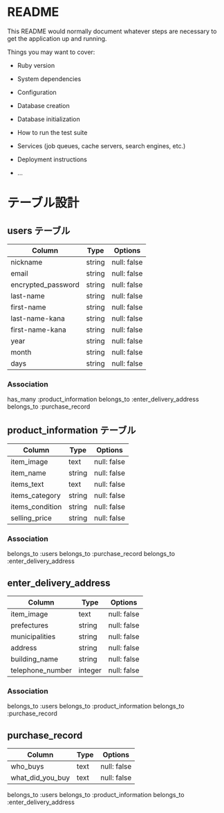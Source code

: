 # README

This README would normally document whatever steps are necessary to get the
application up and running.

Things you may want to cover:

* Ruby version

* System dependencies

* Configuration

* Database creation

* Database initialization

* How to run the test suite

* Services (job queues, cache servers, search engines, etc.)

* Deployment instructions

* ...

# テーブル設計

## users テーブル
<!-- ユーザー管理機能 -->

| Column                | Type         | Options     |
| ------------------    | -------      | ----------- |
| nickname              | string       | null: false |
| email                 | string       | null: false |
| encrypted_password    | string       | null: false |
| last-name             | string       | null: false |
| first-name            | string       | null: false |
| last-name-kana        | string       | null: false | 
| first-name-kana       | string       | null: false |
| year                  | string       | null: false |
| month                 | string       | null: false |
| days                  | string       | null: false |


### Association
has_many :product_information
belongs_to :enter_delivery_address
belongs_to :purchase_record

## product_information テーブル
<!-- 商品情報 -->

| Column                | Type         | Options     |
| ------------------    | -------      | ----------- |
| item_image            | text         | null: false |
| item_name             | string       | null: false |
| items_text            | text         | null: false |
| items_category        | string       | null: false |
| items_condition       | string       | null: false |
| selling_price         | string       | null: false |

<!-- items_text      =  アイテムテキスト      -->
<!-- items_category  =  アイテムカテゴリー    -->
<!-- items_condition =  アイテムの状態       -->
<!-- selling_price   =  販売価格            -->

### Association
belongs_to :users
belongs_to :purchase_record
belongs_to :enter_delivery_address

## enter_delivery_address
<!-- 配送先住所 -->

| Column                | Type         | Options     |
| ------------------    | -------      | ----------- |
| item_image            | text         | null: false |
| prefectures           | string       | null: false |
| municipalities        | string       | null: false |
| address               | string       | null: false |
| building_name         | string       | null: false |
| telephone_number      | integer      | null: false |

<!-- post_code      =  郵便番号    -->
<!-- prefectures    =  都道府県    -->
<!-- municipalities =  市町村      -->
<!-- address        =  住所        -->
<!-- building_name  =  建物名      -->

### Association
belongs_to :users
belongs_to :product_information
belongs_to :purchase_record

## purchase_record
<!--  購入記録 -->

| Column                | Type         | Options     |
| ------------------    | -------      | ----------- |
| who_buys              | text         | null: false |
| what_did_you_buy      | text         | null: false |

<!-- who_buys          =  誰が買ったのか    -->
<!-- what_did_you_buy  =  何を買った       -->
 belongs_to :users
 belongs_to :product_information
 belongs_to :enter_delivery_address